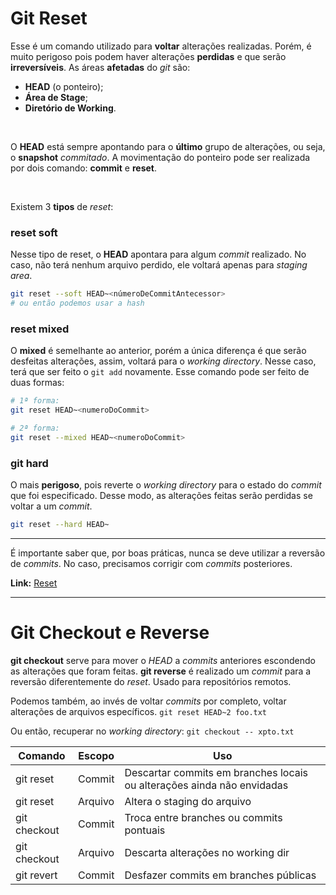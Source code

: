 # Git Reset
Esse é um comando utilizado para **voltar** alterações realizadas. Porém, é muito perigoso pois podem haver alterações **perdidas** e que serão **irreversíveis**.
As áreas **afetadas** do *git* são:

- **HEAD** (o ponteiro);
- **Área de Stage**;
- **Diretório de Working**.

<br>

O **HEAD** está sempre apontando para o **último** grupo de alterações, ou seja, o **snapshot** *commitado*.
A movimentação do ponteiro pode ser realizada por dois comando: **commit** e **reset**.

<br>

Existem 3 **tipos** de *reset*:
### reset soft
Nesse tipo de reset, o **HEAD** apontara para algum *commit* realizado. No caso, não terá nenhum arquivo perdido, ele voltará apenas para *staging area*. 

```bash
git reset --soft HEAD~<númeroDeCommitAntecessor>
# ou então podemos usar a hash
```

### reset mixed
O **mixed** é semelhante ao anterior, porém a única diferença é que serão desfeitas alterações, assim, voltará para o *working directory*. Nesse caso, terá que ser feito o `git add` novamente.
Esse comando pode ser feito de duas formas:
```bash
# 1ª forma:
git reset HEAD~<numeroDoCommit>

# 2ª forma:
git reset --mixed HEAD~<numeroDoCommit>
```

### git hard
O mais **perigoso**, pois reverte o *working directory* para o estado do *commit* que foi especificado. Desse modo, as alterações feitas serão perdidas se voltar a um *commit*.
```bash
git reset --hard HEAD~
```

---

É importante saber que, por boas práticas, nunca se deve utilizar a reversão de *commits*. No caso, precisamos corrigir com *commits* posteriores.

**Link:** [Reset](https://medium.com/@andgomes/os-tr%C3%AAs-tipos-de-reset-aa220658d9b2)

---

# Git Checkout e Reverse
**git checkout** serve para mover o *HEAD* a *commits* anteriores escondendo as alterações que foram feitas.
**git reverse** é realizado um *commit* para a reversão diferentemente do *reset*. Usado para repositórios remotos.

Podemos também, ao invés de voltar *commits* por completo, voltar alterações de arquivos específicos.
`git reset HEAD~2 foo.txt`

Ou então, recuperar no *working directory*:
`git checkout -- xpto.txt`

|**Comando**  |  **Escopo**| **Uso** |
|--|--|--|
|git reset| Commit | Descartar commits em branches locais ou alterações ainda não envidadas |
| git reset|Arquivo | Altera o staging do arquivo
|git checkout|Commit| Troca entre branches ou commits pontuais
|git checkout|Arquivo|Descarta alterações no working dir
|git revert|Commit|Desfazer commits em branches públicas



<!--stackedit_data:
eyJoaXN0b3J5IjpbMTg1MzM4MTI3OCwtMjM3NTU4MjQ3LC0xMT
g0NDg1MzksLTE0NjA2NDAzMDIsLTIwODg3NDY2MTJdfQ==
-->